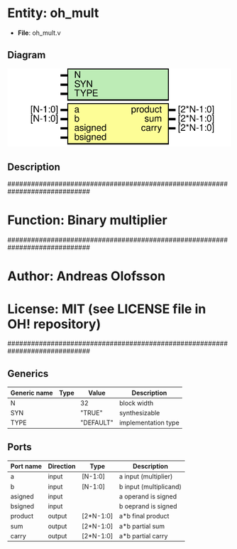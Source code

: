 # Entity: oh_mult

- **File**: oh_mult.v
## Diagram

![Diagram](oh_mult.svg "Diagram")
## Description

#############################################################################
# Function: Binary multiplier                                               #
#############################################################################
# Author:   Andreas Olofsson                                                #
# License:  MIT (see LICENSE file in OH! repository)                        #
#############################################################################

## Generics

| Generic name | Type | Value     | Description           |
| ------------ | ---- | --------- | --------------------- |
| N            |      | 32        |  block width          |
| SYN          |      | "TRUE"    |  synthesizable        |
| TYPE         |      | "DEFAULT" |  implementation type  |
## Ports

| Port name | Direction | Type      | Description            |
| --------- | --------- | --------- | ---------------------- |
| a         | input     | [N-1:0]   | a input (multiplier)   |
| b         | input     | [N-1:0]   | b input (multiplicand) |
| asigned   | input     |           | a operand is signed    |
| bsigned   | input     |           | b oeprand is signed    |
| product   | output    | [2*N-1:0] | a*b final product      |
| sum       | output    | [2*N-1:0] | a*b partial sum        |
| carry     | output    | [2*N-1:0] | a*b partial carry      |
